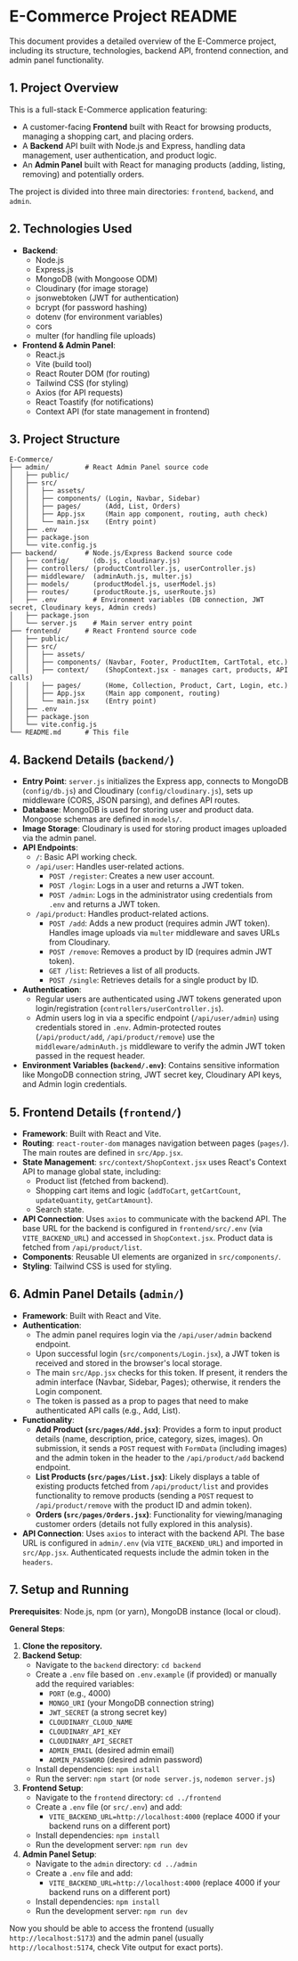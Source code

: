 # E-Commerce Project README

This document provides a detailed overview of the E-Commerce project, including its structure, technologies, backend API, frontend connection, and admin panel functionality.

## 1. Project Overview

This is a full-stack E-Commerce application featuring:
*   A customer-facing **Frontend** built with React for browsing products, managing a shopping cart, and placing orders.
*   A **Backend** API built with Node.js and Express, handling data management, user authentication, and product logic.
*   An **Admin Panel** built with React for managing products (adding, listing, removing) and potentially orders.

The project is divided into three main directories: `frontend`, `backend`, and `admin`.

## 2. Technologies Used

*   **Backend**:
    *   Node.js
    *   Express.js
    *   MongoDB (with Mongoose ODM)
    *   Cloudinary (for image storage)
    *   jsonwebtoken (JWT for authentication)
    *   bcrypt (for password hashing)
    *   dotenv (for environment variables)
    *   cors
    *   multer (for handling file uploads)
*   **Frontend & Admin Panel**:
    *   React.js
    *   Vite (build tool)
    *   React Router DOM (for routing)
    *   Tailwind CSS (for styling)
    *   Axios (for API requests)
    *   React Toastify (for notifications)
    *   Context API (for state management in frontend)

## 3. Project Structure

```
E-Commerce/
├── admin/         # React Admin Panel source code
│   ├── public/
│   ├── src/
│   │   ├── assets/
│   │   ├── components/ (Login, Navbar, Sidebar)
│   │   ├── pages/      (Add, List, Orders)
│   │   ├── App.jsx     (Main app component, routing, auth check)
│   │   └── main.jsx    (Entry point)
│   ├── .env
│   ├── package.json
│   └── vite.config.js
├── backend/       # Node.js/Express Backend source code
│   ├── config/      (db.js, cloudinary.js)
│   ├── controllers/ (productController.js, userController.js)
│   ├── middleware/  (adminAuth.js, multer.js)
│   ├── models/      (productModel.js, userModel.js)
│   ├── routes/      (productRoute.js, userRoute.js)
│   ├── .env         # Environment variables (DB connection, JWT secret, Cloudinary keys, Admin creds)
│   ├── package.json
│   └── server.js    # Main server entry point
├── frontend/      # React Frontend source code
│   ├── public/
│   ├── src/
│   │   ├── assets/
│   │   ├── components/ (Navbar, Footer, ProductItem, CartTotal, etc.)
│   │   ├── context/    (ShopContext.jsx - manages cart, products, API calls)
│   │   ├── pages/      (Home, Collection, Product, Cart, Login, etc.)
│   │   ├── App.jsx     (Main app component, routing)
│   │   └── main.jsx    (Entry point)
│   ├── .env
│   ├── package.json
│   └── vite.config.js
└── README.md      # This file
```

## 4. Backend Details (`backend/`)

*   **Entry Point**: `server.js` initializes the Express app, connects to MongoDB (`config/db.js`) and Cloudinary (`config/cloudinary.js`), sets up middleware (CORS, JSON parsing), and defines API routes.
*   **Database**: MongoDB is used for storing user and product data. Mongoose schemas are defined in `models/`.
*   **Image Storage**: Cloudinary is used for storing product images uploaded via the admin panel.
*   **API Endpoints**:
    *   `/`: Basic API working check.
    *   `/api/user`: Handles user-related actions.
        *   `POST /register`: Creates a new user account.
        *   `POST /login`: Logs in a user and returns a JWT token.
        *   `POST /admin`: Logs in the administrator using credentials from `.env` and returns a JWT token.
    *   `/api/product`: Handles product-related actions.
        *   `POST /add`: Adds a new product (requires admin JWT token). Handles image uploads via `multer` middleware and saves URLs from Cloudinary.
        *   `POST /remove`: Removes a product by ID (requires admin JWT token).
        *   `GET /list`: Retrieves a list of all products.
        *   `POST /single`: Retrieves details for a single product by ID.
*   **Authentication**:
    *   Regular users are authenticated using JWT tokens generated upon login/registration (`controllers/userController.js`).
    *   Admin users log in via a specific endpoint (`/api/user/admin`) using credentials stored in `.env`. Admin-protected routes (`/api/product/add`, `/api/product/remove`) use the `middleware/adminAuth.js` middleware to verify the admin JWT token passed in the request header.
*   **Environment Variables (`backend/.env`)**: Contains sensitive information like MongoDB connection string, JWT secret key, Cloudinary API keys, and Admin login credentials.

## 5. Frontend Details (`frontend/`)

*   **Framework**: Built with React and Vite.
*   **Routing**: `react-router-dom` manages navigation between pages (`pages/`). The main routes are defined in `src/App.jsx`.
*   **State Management**: `src/context/ShopContext.jsx` uses React's Context API to manage global state, including:
    *   Product list (fetched from backend).
    *   Shopping cart items and logic (`addToCart`, `getCartCount`, `updateQuantity`, `getCartAmount`).
    *   Search state.
*   **API Connection**: Uses `axios` to communicate with the backend API. The base URL for the backend is configured in `frontend/src/.env` (via `VITE_BACKEND_URL`) and accessed in `ShopContext.jsx`. Product data is fetched from `/api/product/list`.
*   **Components**: Reusable UI elements are organized in `src/components/`.
*   **Styling**: Tailwind CSS is used for styling.

## 6. Admin Panel Details (`admin/`)

*   **Framework**: Built with React and Vite.
*   **Authentication**:
    *   The admin panel requires login via the `/api/user/admin` backend endpoint.
    *   Upon successful login (`src/components/Login.jsx`), a JWT token is received and stored in the browser's local storage.
    *   The main `src/App.jsx` checks for this token. If present, it renders the admin interface (Navbar, Sidebar, Pages); otherwise, it renders the Login component.
    *   The token is passed as a prop to pages that need to make authenticated API calls (e.g., Add, List).
*   **Functionality**:
    *   **Add Product (`src/pages/Add.jsx`)**: Provides a form to input product details (name, description, price, category, sizes, images). On submission, it sends a `POST` request with `FormData` (including images) and the admin token in the header to the `/api/product/add` backend endpoint.
    *   **List Products (`src/pages/List.jsx`)**: Likely displays a table of existing products fetched from `/api/product/list` and provides functionality to remove products (sending a `POST` request to `/api/product/remove` with the product ID and admin token).
    *   **Orders (`src/pages/Orders.jsx`)**: Functionality for viewing/managing customer orders (details not fully explored in this analysis).
*   **API Connection**: Uses `axios` to interact with the backend API. The base URL is configured in `admin/.env` (via `VITE_BACKEND_URL`) and imported in `src/App.jsx`. Authenticated requests include the admin token in the `headers`.

## 7. Setup and Running

**Prerequisites**: Node.js, npm (or yarn), MongoDB instance (local or cloud).

**General Steps**:

1.  **Clone the repository.**
2.  **Backend Setup**:
    *   Navigate to the `backend` directory: `cd backend`
    *   Create a `.env` file based on `.env.example` (if provided) or manually add the required variables:
        *   `PORT` (e.g., 4000)
        *   `MONGO_URI` (your MongoDB connection string)
        *   `JWT_SECRET` (a strong secret key)
        *   `CLOUDINARY_CLOUD_NAME`
        *   `CLOUDINARY_API_KEY`
        *   `CLOUDINARY_API_SECRET`
        *   `ADMIN_EMAIL` (desired admin email)
        *   `ADMIN_PASSWORD` (desired admin password)
    *   Install dependencies: `npm install`
    *   Run the server: `npm start` (or `node server.js`, `nodemon server.js`)
3.  **Frontend Setup**:
    *   Navigate to the `frontend` directory: `cd ../frontend`
    *   Create a `.env` file (or `src/.env`) and add:
        *   `VITE_BACKEND_URL=http://localhost:4000` (replace 4000 if your backend runs on a different port)
    *   Install dependencies: `npm install`
    *   Run the development server: `npm run dev`
4.  **Admin Panel Setup**:
    *   Navigate to the `admin` directory: `cd ../admin`
    *   Create a `.env` file and add:
        *   `VITE_BACKEND_URL=http://localhost:4000` (replace 4000 if your backend runs on a different port)
    *   Install dependencies: `npm install`
    *   Run the development server: `npm run dev`

Now you should be able to access the frontend (usually `http://localhost:5173`) and the admin panel (usually `http://localhost:5174`, check Vite output for exact ports).
